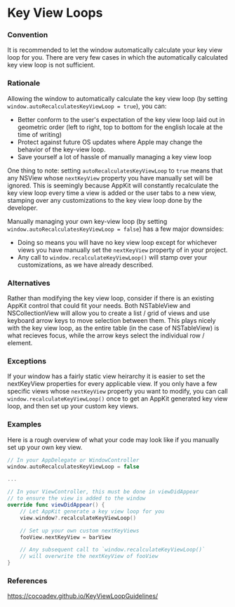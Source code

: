 # Key View Loops

### Convention
It is recommended to let the window automatically calculate your key view loop for you. There are very few cases in which the automatically calculated key view loop is not sufficient.

### Rationale
Allowing the window to automatically calculate the key view loop (by setting `window.autoRecalculatesKeyViewLoop = true`), you can:
- Better conform to the user's expectation of the key view loop laid out in geometric order (left to right, top to bottom for the english locale at the time of writing)
- Protect against future OS updates where Apple may change the behavior of the key-view loop.
- Save yourself a lot of hassle of manually managing a key view loop

One thing to note: setting `autoRecalculatesKeyViewLoop` to `true` means that any NSView whose `nextKeyView` property you have manually set will be ignored. This is seemingly because AppKit will constantly recalculate the key view loop every time a view is added or the user tabs to a new view, stamping over any customizations to the key view loop done by  the developer.

Manually managing your own key-view loop (by setting `window.autoRecalculatesKeyViewLoop = false`) has a few major downsides:
- Doing so means you will have no key view loop except for whichever views you have manually set the `nextKeyView` property of in your project.
- Any call to `window.recalculateKeyViewLoop()` will stamp over your customizations, as we have already described.

### Alternatives
Rather than modifying the key view loop, consider if there is an existing AppKit control that could fit your needs. Both NSTableView and NSCollectionView will allow you to create a list / grid of views and use keyboard arrow keys to move selection between them. This plays nicely with the key view loop, as the entire table (in the case of NSTableView) is what recieves focus, while the arrow keys select the individual row / element. 

### Exceptions
If your window has a fairly static view heirarchy it is easier to set the nextKeyView properties for every applicable view. If you only have a few specific views whose `nextKeyView` property you want to modify, you can call `window.recalculateKeyViewLoop()` once to get an AppKit generated key view loop, and then set up your custom key views.


### Examples

Here is a rough overview of what your code may look like if you manually set up your own key view.
```swift
// In your AppDelegate or WindowController
window.autoRecalculatesKeyViewLoop = false

...

// In your ViewController, this must be done in viewDidAppear 
// to ensure the view is added to the window
override func viewDidAppear() {
    // Let AppKit generate a key view loop for you
    view.window?.recalculateKeyViewLoop()

    // Set up your own custom nextKeyViews
    fooView.nextKeyView = barView

    // Any subsequent call to `window.recalculateKeyViewLoop()`
    // will overwrite the nextKeyView of fooView
}
```

### References

https://cocoadev.github.io/KeyViewLoopGuidelines/

